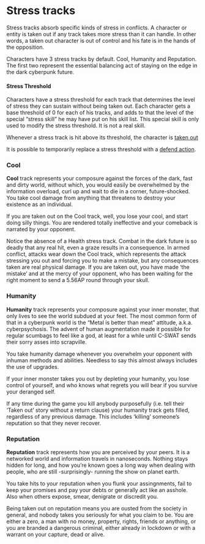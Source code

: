 # Stress tracks

Stress tracks absorb specific kinds of stress in conflicts. A character or entity is taken out if any track takes more stress than it can handle. In other words, a taken out character is out of control and his fate is in the hands of the opposition.

Characters have 3 stress tracks by default. Cool, Humanity and Reputation. The first two represent the essential balancing act of staying on the edge in the dark cyberpunk future.

#### Stress Threshold

Characters have a stress threshold for each track that determines the level of stress they can sustain without being taken out. Each character gets a base threshold of 0 for each of his tracks, and adds to that the level of the special “stress skill” he may have put on his skill list. This special skill is only used to modify the stress threshold. It is not a real skill.

Whenever a stress track is hit above its threshold, the character is [taken out](../fate/conflicts.md#taken-out)

It is possible to temporarily replace a stress threshold with a [defend action](../fate/conflicts.md#defend).

### Cool

**Cool** track represents your composure against the forces of the dark, fast and dirty world, without which, you would easily be overwhelmed by the information overload, curl up and wait to die in a corner, future-shocked. You take cool damage from anything that threatens to destroy your existence as an individual.

If you are taken out on the Cool track, well, you lose your cool, and start doing silly things. You are rendered totally ineffective and your comeback is narrated by your opponent.

Notice the absence of a Health stress track. Combat in the dark future is so deadly that any real hit, even a graze results in a consequence. In armed conflict, attacks wear down the Cool track, which represents the attack stressing you out and forcing you to make a mistake, but any consequences taken are real physical damage. If you are taken out, you have made ‘the mistake’ and at the mercy of your opponent, who has been waiting for the right moment to send a 5.56AP round through your skull.

### Humanity

**Humanity** track represents your composure against your inner monster, that only lives to see the world subdued at your feet. The most common form of that in a cyberpunk world is the “Metal is better than meat” attitude, a.k.a. cyberpsychosis. The advent of human augmentation made it possible for regular scumbags to feel like a god, at least for a while until C-SWAT sends their sorry asses into scrapville.

You take humanity damage whenever you overwhelm your opponent with inhuman methods and abilities. Needless to say this almost always includes the use of upgrades.

If your inner monster takes you out by depleting your humanity, you lose control of yourself, and who knows what regrets you will bear if you survive your deranged self.

If any time during the game you kill anybody purposefully \(i.e. tell their ‘Taken out’ story without a return clause\) your humanity track gets filled, regardless of any previous damage. This includes ‘killing’ someone’s reputation so that they never recover.

### Reputation

**Reputation** track represents how you are perceived by your peers. It is a networked world and information travels in nanoseconds. Nothing stays hidden for long, and how you’re known goes a long way when dealing with people, who are still -surprisingly- running the show on planet earth.

You take hits to your reputation when you flunk your assingnments, fail to keep your promises and pay your debts or generally act like an asshole. Also when others expose, smear, denigrate or discredit you.

Being taken out on reputation means you are ousted from the society in general, and nobody takes you seriously for what you claim to be. You are either a zero, a man with no money, property, rights, friends or anything, or you are branded a dangerous criminal, either already in lockdown or with a warrant on your capture, dead or alive.

